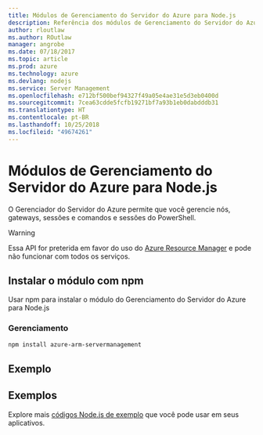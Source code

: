 ```yaml
---
title: Módulos de Gerenciamento do Servidor do Azure para Node.js
description: Referência dos módulos de Gerenciamento do Servidor do Azure para Node.js
author: rloutlaw
ms.author: ROutlaw
manager: angrobe
ms.date: 07/18/2017
ms.topic: article
ms.prod: azure
ms.technology: azure
ms.devlang: nodejs
ms.service: Server Management
ms.openlocfilehash: e712bf500bef94327f49a05e4ae31e5d3eb0400d
ms.sourcegitcommit: 7cea63cdde5fcfb19271bf7a93b1eb0dabdddb31
ms.translationtype: HT
ms.contentlocale: pt-BR
ms.lasthandoff: 10/25/2018
ms.locfileid: "49674261"
---
```

# <a name="azure-server-management-modules-for-nodejs"></a>Módulos de Gerenciamento do Servidor do Azure para Node.js

O Gerenciador do Servidor do Azure permite que você gerencie nós, gateways, sessões e comandos e sessões do PowerShell.

> [!WARNING]
> Essa API for preterida em favor do uso do [Azure Resource Manager](/javascript/api/overview/azure/resources) e pode não funcionar com todos os serviços.

## <a name="install-the-module-with-npm"></a>Instalar o módulo com npm

Usar npm para instalar o módulo do Gerenciamento do Servidor do Azure para Node.js

### <a name="management"></a>Gerenciamento

```bash
npm install azure-arm-servermanagement
```

## <a name="example"></a>Exemplo

## <a name="samples"></a>Exemplos

Explore mais [códigos Node.js de exemplo](https://azure.microsoft.com/resources/samples/?platform=nodejs) que você pode usar em seus aplicativos.